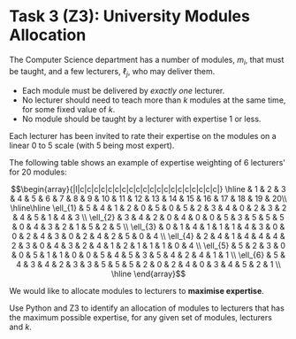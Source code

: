 
# Task 3 (Z3): University Modules Allocation

The Computer Science department has a number of modules, $m_i$, that must be taught,
and a few lecturers, $\ell_j$, who may deliver them. 

- Each module must be delivered by *exactly one* lecturer.
- No lecturer should need to teach more than $k$ modules at the same time, for some fixed value of $k$.
- No module should be taught by a lecturer with expertise 1 or less.

Each lecturer has been invited to rate their expertise on the modules on a linear 0 to 5 scale (with 5 being most expert).

The following table shows an example of expertise weighting of 6 lecturers' for 20 modules:

$$\begin{array}{|l|c|c|c|c|c|c|c|c|c|c|c|c|c|c|c|c|c|c|c|c|}
\hline
 & 1 & 2 & 3 & 4 & 5 & 6 & 7 & 8 & 9 & 10 & 11 & 12 & 13 & 14 & 15 & 16 & 17 & 18 & 19 & 20\\
\hline\hline
\ell_{1} &  5  &  4  &  1  &  2  &  0  &  5  &  0  &  5  &  2  &  3  &  4  &  0  &  2  &  3  &  2  &  4  &  5  &  1  &  4  &  3  \\
\ell_{2} &  3  &  4  &  2  &  0  &  4  &  0  &  0  &  5  &  3  &  5  &  5  &  5  &  0  &  4  &  3  &  2  &  1  &  5  &  2  &  5  \\
\ell_{3} &  0  &  1  &  4  &  1  &  1  &  1  &  4  &  3  &  0  &  0  &  2  &  4  &  3  &  0  &  2  &  4  &  2  &  5  &  0  &  4  \\
\ell_{4} &  2  &  4  &  1  &  4  &  4  &  4  &  2  &  3  &  0  &  4  &  3  &  2  &  4  &  1  &  2  &  1  &  1  &  1  &  0  &  4  \\
\ell_{5} &  5  &  2  &  3  &  0  &  0  &  5  &  1  &  1  &  0  &  0  &  5  &  4  &  5  &  3  &  5  &  4  &  2  &  4  &  1  &  1  \\
\ell_{6} &  5  &  4  &  3  &  4  &  2  &  3  &  3  &  5  &  5  &  5  &  2  &  0  &  2  &  4  &  0  &  3  &  4  &  5  &  2  &  1  \\
\hline
\end{array}$$

We would like to allocate modules to lecturers to **maximise expertise**.

Use Python and Z3 to identify an allocation of modules to lecturers that has the maximum possible expertise, for any given set of modules, lecturers and $k$.
